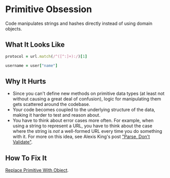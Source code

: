 # Primitive Obsession

Code manipulates strings and hashes directly instead of
using domain objects.

## What It Looks Like

```ruby
protocol = url.match(/^([^:]+):/)[1]
```

```ruby
username = user["name"]
```

## Why It Hurts

- Since you can't define new methods on primitive data types
(at least not without causing a great deal of confusion),
logic for manipulating them gets scattered around the
codebase.
- Your code becomes coupled to the underlying
structure of the data, making it harder to test and reason
about.
- You have to think about error cases more often. For
  example, when using a string to represent a URL, you have
  to think about the case where the string is *not* a
  well-formed URL every time you do something with it. For
  more on this idea, see Alexis King's post ["Parse, Don't Validate"](https://lexi-lambda.github.io/blog/2019/11/05/parse-don-t-validate/).

## How To Fix It

[Replace Primitive With Object](../refactorings/replace-primitive-with-object.md).
